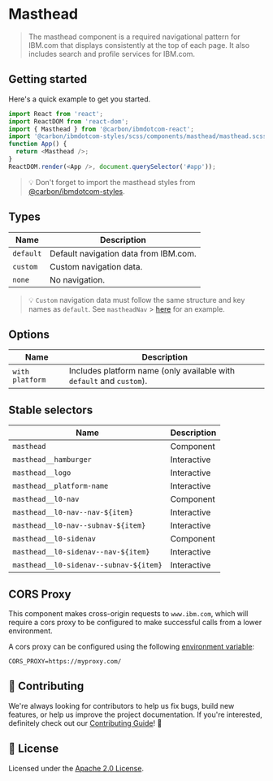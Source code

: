 # Masthead

> The masthead component is a required navigational pattern for IBM.com that
> displays consistently at the top of each page. It also includes search and
> profile services for IBM.com.

## Getting started

Here's a quick example to get you started.

```javascript
import React from 'react';
import ReactDOM from 'react-dom';
import { Masthead } from '@carbon/ibmdotcom-react';
import '@carbon/ibmdotcom-styles/scss/components/masthead/masthead.scss';
function App() {
  return <Masthead />;
}
ReactDOM.render(<App />, document.querySelector('#app'));
```

> 💡 Don't forget to import the masthead styles from
> [@carbon/ibmdotcom-styles](https://github.com/carbon-design-system/ibm-dotcom-library/blob/master/packages/styles).

## Types

| Name      | Description                           |
| --------- | ------------------------------------- |
| `default` | Default navigation data from IBM.com. |
| `custom`  | Custom navigation data.               |
| `none`    | No navigation.                        |

> 💡 `Custom` navigation data must follow the same structure and key names as
> `default`. See `mastheadNav` >
> [here](https://www.ibm.com/common/v18/js/data/jsononly/usen.json) for an
> example.

## Options

| Name            | Description                                                          |
| --------------- | -------------------------------------------------------------------- |
| `with platform` | Includes platform name (only available with `default` and `custom`). |

## Stable selectors

| Name                                   | Description |
| -------------------------------------- | ----------- |
| `masthead`                             | Component   |
| `masthead__hamburger`                  | Interactive |
| `masthead__logo`                       | Interactive |
| `masthead__platform-name`              | Interactive |
| `masthead__l0-nav`                     | Component   |
| `masthead__l0-nav--nav-${item}`        | Interactive |
| `masthead__l0-nav--subnav-${item}`     | Interactive |
| `masthead__l0-sidenav`                 | Component   |
| `masthead__l0-sidenav--nav-${item}`    | Interactive |
| `masthead__l0-sidenav--subnav-${item}` | Interactive |

## CORS Proxy

This component makes cross-origin requests to `www.ibm.com`, which will require
a cors proxy to be configured to make successful calls from a lower environment.

A cors proxy can be configured using the following
[environment variable](https://github.com/carbon-design-system/ibm-dotcom-library/blob/master/packages/react/docs/environment-variables.md):

`CORS_PROXY=https://myproxy.com/`

## 🙌 Contributing

We're always looking for contributors to help us fix bugs, build new features,
or help us improve the project documentation. If you're interested, definitely
check out our
[Contributing Guide](https://github.com/carbon-design-system/ibm-dotcom-library/blob/master/.github/CONTRIBUTING.md)!
👀

## 📝 License

Licensed under the
[Apache 2.0 License](https://github.com/carbon-design-system/ibm-dotcom-library/blob/master/LICENSE).
